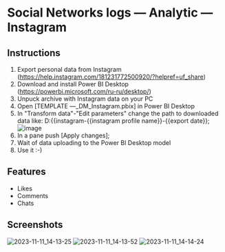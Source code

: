 # Social Networks logs — Analytic — Instagram

## Instructions
1. Export personal data from Instagram (https://help.instagram.com/181231772500920/?helpref=uf_share)
2. Download and install Power BI Desktop (https://powerbi.microsoft.com/ru-ru/desktop/)
3. Unpuck archive with Instagram data on your PC
4. Open [TEMPLATE —_DM_Instagram.pbix] in Power BI Desktop
5. In "Transform data"-"Edit parameters" change the path to downloaded data like: D:\{{instagram-{{instagram profile name}}-{{export date}};
   ![image](https://github.com/StrangeBelk/Social-Networks-logs-Analytic-Facebook/assets/20987906/393ad18d-98b4-4e04-92fd-e10906021485)
7. In a pane push [Apply changes];
8. Wait of data uploading to the Power BI Desktop model
9. Use it :-)

## Features
- Likes
- Comments
- Chats

## Screenshots
![2023-11-11_14-13-25](https://github.com/StrangeBelk/Logs_Instagram/assets/20987906/7eaf882a-bf22-4c76-80c5-25438d25c43a)
![2023-11-11_14-13-52](https://github.com/StrangeBelk/Logs_Instagram/assets/20987906/88756f49-d13a-49df-85fb-39a95ad9e48a)
![2023-11-11_14-14-24](https://github.com/StrangeBelk/Logs_Instagram/assets/20987906/5d4be84c-57c7-40e4-95f5-7068099a26c1)

